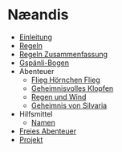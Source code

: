 
# Næandis

- [Einleitung](Einleitung.html)
- [Regeln](Regeln.html)
- [Regeln Zusammenfassung](Regeln-Zusammenfassung.html)
- [Gspänli-Bogen](Gspänli.html)
- Abenteuer
  - [Flieg Hörnchen Flieg](Flieg-Hörnchen-Flieg.html)
  - [Geheimnisvolles Klopfen](Geheimnisvolles-Klopfen.html)
  - [Regen und Wind](Regen-und-Wind.html)
  - [Geheimnis von Silvaria](Geheimnis-von-Silvaria.html)
- Hilfsmittel
  - [Namen](Namen.html)
- [Freies Abenteuer](Freies-Abenteuer.html)
- [Projekt](Projekt.html)
